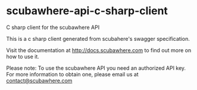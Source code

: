 # scubawhere-api-c-sharp-client
C sharp client for the scubawhere API

This is a c sharp client generated from scubahere's swagger specification.

Visit the documentation at http://docs.scubawhere.com to find out more on how to use it.

Please note: To use the scubawhere API you need an authorized API key. For more information to obtain one, please email us at contact@scubawhere.com
